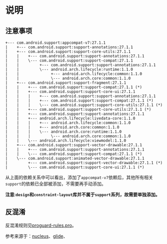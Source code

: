 # 说明

## 注意事项
```
+--- com.android.support:appcompat-v7:27.1.1
|    +--- com.android.support:support-annotations:27.1.1
|    +--- com.android.support:support-core-utils:27.1.1
|    |    +--- com.android.support:support-annotations:27.1.1
|    |    \--- com.android.support:support-compat:27.1.1
|    |         +--- com.android.support:support-annotations:27.1.1
|    |         \--- android.arch.lifecycle:runtime:1.1.0
|    |              +--- android.arch.lifecycle:common:1.1.0
|    |              \--- android.arch.core:common:1.1.0
|    +--- com.android.support:support-fragment:27.1.1
|    |    +--- com.android.support:support-compat:27.1.1 (*)
|    |    +--- com.android.support:support-core-ui:27.1.1
|    |    |    +--- com.android.support:support-annotations:27.1.1
|    |    |    +--- com.android.support:support-compat:27.1.1 (*)
|    |    |    \--- com.android.support:support-core-utils:27.1.1 (*)
|    |    +--- com.android.support:support-core-utils:27.1.1 (*)
|    |    +--- com.android.support:support-annotations:27.1.1
|    |    +--- android.arch.lifecycle:livedata-core:1.1.0
|    |    |    +--- android.arch.lifecycle:common:1.1.0
|    |    |    +--- android.arch.core:common:1.1.0
|    |    |    \--- android.arch.core:runtime:1.1.0
|    |    |         \--- android.arch.core:common:1.1.0
|    |    \--- android.arch.lifecycle:viewmodel:1.1.0
|    +--- com.android.support:support-vector-drawable:27.1.1
|    |    +--- com.android.support:support-annotations:27.1.1
|    |    \--- com.android.support:support-compat:27.1.1 (*)
|    \--- com.android.support:animated-vector-drawable:27.1.1
|         +--- com.android.support:support-vector-drawable:27.1.1 (*)
|         \--- com.android.support:support-core-ui:27.1.1 (*)
```
从上面的依赖关系中可以看出，添加了`appcompat-v7`依赖后，其他所有相关`support`的依赖已全部被添加，不需要再手动添加。

**注意:`design`和`constraint-layout`库并不属于`support`系列，故需要单独添加。**

## 反混淆

反混淆规则见[proguard-rules.pro](proguard-rules.pro)。

参考来源于：[nucleus](https://github.com/konmik/nucleus)、[glide](https://muyangmin.github.io/glide-docs-cn/doc/download-setup.html#proguard)、
